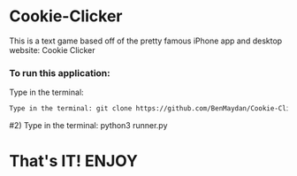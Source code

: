 # Cookie-Clicker
This is a text game based off of the pretty famous iPhone app and desktop website: Cookie Clicker


### To run this application:


Type in the terminal:
```bash
Type in the terminal: git clone https://github.com/BenMaydan/Cookie-Clicker
```

#2)
Type in the terminal: python3 runner.py

# That's IT! ENJOY